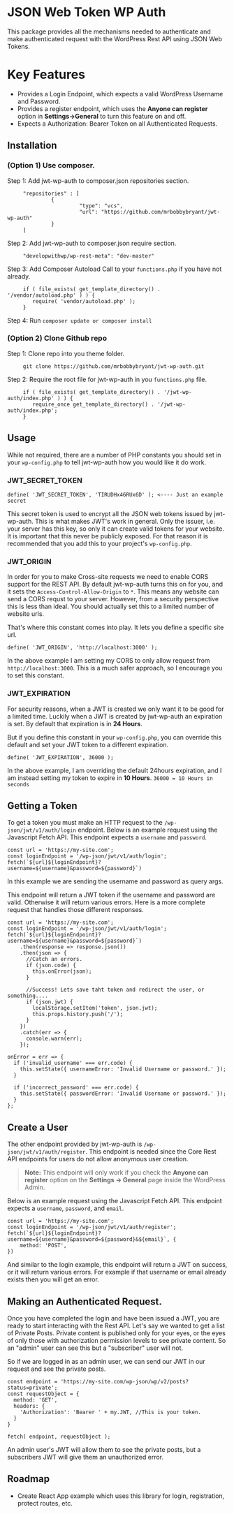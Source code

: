 # JSON Web Token WP Auth

This package provides all the mechanisms needed to authenticate and make authenticated request with the WordPress Rest API using JSON Web Tokens.


# Key Features

- Provides a Login Endpoint, which expects a valid WordPress Username and Password.
- Provides a register endpoint, which uses the **Anyone can register** option in **Settings->General** to turn this feature on and off.
- Expects a Authorization: Bearer Token on all Authenticated Requests.

## Installation

### (Option 1) Use composer.

Step 1: Add jwt-wp-auth to composer.json repositories section.

         "repositories" : [
                  {
                           "type": "vcs",
                           "url": "https://github.com/mrbobbybryant/jwt-wp-auth"
                  }
         ]

Step 2: Add jwt-wp-auth to composer.json require section.
 
         "developwithwp/wp-rest-meta": "dev-master"
         
Step 3: Add Composer Autoload Call to your `functions.php` if you have not already.
 
         if ( file_exists( get_template_directory() . '/vendor/autoload.php' ) ) {
            require( 'vendor/autoload.php' );
         }

Step 4: Run `composer update or composer install`

### (Option 2) Clone Github repo

Step 1: Clone repo into you theme folder.
 
         git clone https://github.com/mrbobbybryant/jwt-wp-auth.git

Step 2: Require the root file for jwt-wp-auth in you `functions.php` file.

         if ( file_exists( get_template_directory() . '/jwt-wp-auth/index.php' ) ) {
            require_once get_template_directory() . '/jwt-wp-auth/index.php';
         }

## Usage

While not required, there are a number of PHP constants you should set in your `wp-config.php` to tell jwt-wp-auth how you would like it do work.

### JWT_SECRET_TOKEN
```define( 'JWT_SECRET_TOKEN', 'TIRUDHx46RUx6D' ); <---- Just an example secret```

This secret token is used to encrypt all the JSON web tokens issued by jwt-wp-auth. This is what makes JWT's work in general. Only the issuer, i.e. your server has this key, so only it can create valid tokens for your website. It is important that this never be publicly exposed. For that reason it is recommended that you add this to your project's `wp-config.php`.

### JWT_ORIGIN

In order for you to make Cross-site requests we need to enable CORS support for the REST API. By default jwt-wp-auth turns this on for you, and it sets the `Access-Control-Allow-Origin` to `*`. This means any website can send a CORS requst to your server. However, from a security perspective this is less than ideal. You should actually set this to a limited number of website urls.

That's where this constant comes into play. It lets you define a specific site url.

```define( 'JWT_ORIGIN', 'http://localhost:3000' );```

In the  above example I am setting my CORS to only allow request from `http://localhost:3000`. This is a much safer approach, so I encourage you to set this constant.

### JWT_EXPIRATION

For security reasons, when a JWT is created we only want it to be good for a limited time. Luckily when a JWT is created by jwt-wp-auth an expiration is set. By default that expiration is in **24 Hours**.

But if you define this constant in your `wp-config.php`, you can override this default and set your JWT token to a different expiration.

```define( 'JWT_EXPIRATION', 36000 );```

In the above example, I am overriding the default 24hours expiration, and I am instead setting my token to expire in **10 Hours**. `36000 = 10 Hours in seconds`

## Getting a Token

To get a token you must make an HTTP request to the `/wp-json/jwt/v1/auth/login` endpoint. Below is an example request using the Javascript Fetch API. This endpoint expects a `username` and `password`.

```
const url = 'https://my-site.com';
const loginEndpoint = '/wp-json/jwt/v1/auth/login';
fetch(`${url}${loginEndpoint}?username=${username}&password=${password}`)
```

In this example we are sending the username and password as query args.

This endpoint will return a JWT token if the username and password are valid. Otherwise it will return various errors. Here is a more complete request that handles those different responses.

```
const url = 'https://my-site.com';
const loginEndpoint = '/wp-json/jwt/v1/auth/login';
fetch(`${url}${loginEndpoint}?username=${username}&password=${password}`)
	.then(response => response.json())
    .then(json => {
	  //Catch an errors.
      if (json.code) {
        this.onError(json);
      }
		
	  //Success! Lets save taht token and redirect the user, or something....
      if (json.jwt) {
        localStorage.setItem('token', json.jwt);
        this.props.history.push('/');
      }
    })
    .catch(err => {
      console.warn(err);
    });

onError = err => {
  if ('invalid_username' === err.code) {
    this.setState({ usernameError: 'Invalid Username or password.' });
  }

  if ('incorrect_password' === err.code) {
    this.setState({ passwordError: 'Invalid Username or password.' });
  }
};
```

## Create a User

The other endpoint provided by jwt-wp-auth is `/wp-json/jwt/v1/auth/register`. This endpoint is needed since the Core Rest API endpoints for users do not allow anonymous user creation.

> **Note:** This endpoint will only work if you check the **Anyone can register** option on the **Settings -> General** page inside the WordPress Admin.

Below is an example request using the Javascript Fetch API. This endpoint expects a `username`, `password`, and `email`.

```
const url = 'https://my-site.com';
const loginEndpoint = '/wp-json/jwt/v1/auth/register';
fetch(`${url}${loginEndpoint}?username=${username}&password=${password}&${email}`, {
	method: 'POST',
})
```

And similar to the login example, this endpoint will return a JWT on success, or it will return various errors. For example if that username or email already exists then you will get an error.

## Making an Authenticated Request.

Once you have completed the login and have been issued a JWT, you are ready to start interacting with the Rest API. Let's say we wanted to get a list of Private Posts. Private content is published only for your eyes, or the eyes of only those with authorization permission levels to see private content. So an "admin" user can see this but a "subscriber" user will not.

So if we are logged in as an admin user, we can send our JWT in our request and see the private posts.

```
const endpoint = 'https://my-site.com/wp-json/wp/v2/posts?status=private';
const requestObject = {
  method: 'GET',
  headers: {
    'Authorization': 'Bearer ' + my.JWT, //This is your token.
  }
}

fetch( endpoint, requestObject );
```

An admin user's JWT will allow them to see the private posts, but a subscribers JWT will give them an unauthorized error.

## Roadmap
- Create React App example which uses this library for login, registration, protect routes, etc.